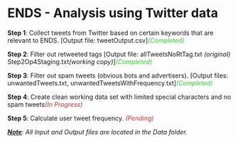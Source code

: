 # ENDS - Analysis using Twitter data

<b>Step 1</b>: Collect tweets from Twitter based on certain keywords that are relevant to ENDS. [Output file: tweetOutput.csv]<font color="#33cc33"><i>(Completed)</i></font><br />

<b>Step 2</b>: Filter out retweeted tags [Output file: allTweetsNoRtTag.txt <i>(original)</i> Step2Op4Staging.txt<i>(working copy)</i>]<font color="#33cc33"><i>(Completed)</i></font><br />

<b>Step 3</b>: Filter out spam tweets (obvious bots and advertisers). [Output files: unwantedTweets.txt, unwantedTweetsWithFrequency.txt]<font color="#33cc33"><i>(Completed)</i></font><br />

<b>Step 4</b>: Create clean working data set with limited special characters and no spam tweets<font color="#cc3333"><i>(In Progress)</i></font><br />

<b>Step 5</b>: Calculate user tweet frequency. <font color="#cc3333"><i>(Pending)</i></font><br />
	
<b><i><u>Note</u></b>: All Input and Output files are located in the Data folder.	
	

